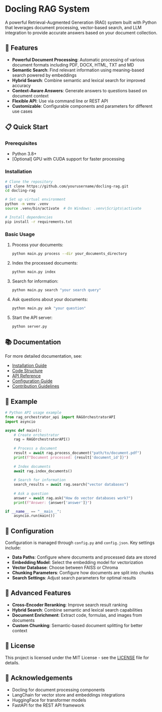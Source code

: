 # Docling RAG System

A powerful Retrieval-Augmented Generation (RAG) system built with Python that leverages document processing, vector-based search, and LLM integration to provide accurate answers based on your document collection.

## 🌟 Features

- **Powerful Document Processing**: Automatic processing of various document formats including PDF, DOCX, HTML, TXT and MD
- **Semantic Search**: Find relevant information using meaning-based search powered by embeddings
- **Hybrid Search**: Combine semantic and lexical search for improved accuracy
- **Context-Aware Answers**: Generate answers to questions based on document context
- **Flexible API**: Use via command line or REST API
- **Customizable**: Configurable components and parameters for different use cases

## 📋 Quick Start

### Prerequisites

- Python 3.8+
- [Optional] GPU with CUDA support for faster processing

### Installation

```bash
# Clone the repository
git clone https://github.com/yourusername/docling-rag.git
cd docling-rag

# Set up virtual environment
python -m venv .venv
source .venv/bin/activate  # On Windows: .venv\Scripts\activate

# Install dependencies
pip install -r requirements.txt
```

### Basic Usage

1. Process your documents:
   ```bash
   python main.py process --dir your_documents_directory
   ```

2. Index the processed documents:
   ```bash
   python main.py index
   ```

3. Search for information:
   ```bash
   python main.py search "your search query"
   ```

4. Ask questions about your documents:
   ```bash
   python main.py ask "your question"
   ```

5. Start the API server:
   ```bash
   python server.py
   ```

## 📚 Documentation

For more detailed documentation, see:

- [Installation Guide](docs/INSTALL.md)
- [Code Structure](docs/CODE_STRUCTURE.md)
- [API Reference](docs/API.md)
- [Configuration Guide](docs/CONFIGURATION.md)
- [Contribution Guidelines](docs/CONTRIBUTING.md)

## 🧪 Example

```python
# Python API usage example
from rag_orchestrator_api import RAGOrchestratorAPI
import asyncio

async def main():
    # Create orchestrator
    rag = RAGOrchestratorAPI()
    
    # Process a document
    result = await rag.process_document("path/to/document.pdf")
    print(f"Document processed: {result['document_id']}")
    
    # Index documents
    await rag.index_documents()
    
    # Search for information
    search_results = await rag.search("vector databases")
    
    # Ask a question
    answer = await rag.ask("How do vector databases work?")
    print(f"Answer: {answer['answer']}")

if __name__ == "__main__":
    asyncio.run(main())
```

## 🔧 Configuration

Configuration is managed through `config.py` and `config.json`. Key settings include:

- **Data Paths**: Configure where documents and processed data are stored
- **Embedding Model**: Select the embedding model for vectorization
- **Vector Database**: Choose between FAISS or Chroma
- **Chunking Parameters**: Configure how documents are split into chunks
- **Search Settings**: Adjust search parameters for optimal results

## 🚀 Advanced Features

- **Cross-Encoder Reranking**: Improve search result ranking
- **Hybrid Search**: Combine semantic and lexical search capabilities
- **Document Enrichment**: Extract code, formulas, and images from documents
- **Custom Chunking**: Semantic-based document splitting for better context

## 📄 License

This project is licensed under the MIT License - see the [LICENSE](LICENSE) file for details.

## 🙏 Acknowledgements

- Docling for document processing components
- LangChain for vector store and embeddings integrations
- HuggingFace for transformer models
- FastAPI for the REST API framework